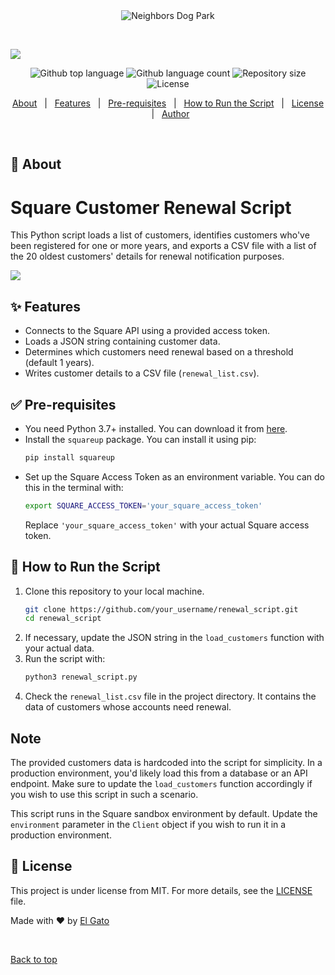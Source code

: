 <div align="center" id="top"> 
  <img src="./.github/app.gif" alt="Neighbors Dog Park" />


  &#xa0;

  <!-- <a href="https://neighborsdogpark.netlify.app">Demo</a> -->
</div>

[![](https://images.squarespace-cdn.com/content/v1/629e6c49c6d4cb5b1d5808af/a578b412-bcea-47f6-a078-ed6f670adc86/A4DC5FE9-4813-4B28-B7F1-06E538E2334F.png?format=1500w)](https://www.neighborsatx.com/)


<p align="center">
  <img alt="Github top language" src="https://img.shields.io/github/languages/top/jordanistan/neighbors-dog-park?color=56BEB8">

  <img alt="Github language count" src="https://img.shields.io/github/languages/count/jordanistan/neighbors-dog-park?color=56BEB8">

  <img alt="Repository size" src="https://img.shields.io/github/repo-size/jordanistan/neighbors-dog-park?color=56BEB8">

  <img alt="License" src="https://img.shields.io/github/license/jordanistan/neighbors-dog-park?color=56BEB8">

  <!-- <img alt="Github issues" src="https://img.shields.io/github/issues/jordanistan/neighbors-dog-park?color=56BEB8" /> -->

  <!-- <img alt="Github forks" src="https://img.shields.io/github/forks/jordanistan/neighbors-dog-park?color=56BEB8" /> -->

  <!-- <img alt="Github stars" src="https://img.shields.io/github/stars/jordanistan/neighbors-dog-park?color=56BEB8" /> -->
</p>

<!-- Status -->

<!-- <h4 align="center"> 
	🚧  Neighbors Dog Park 🚀 Under construction...  🚧
</h4> 

<hr> -->

<p align="center">
  <a href="#dart-about">About</a> &#xa0; | &#xa0; 
  <a href="#sparkles-features">Features</a> &#xa0; | &#xa0;
  <a href="#white_check_mark-Pre-requisites">Pre-requisites</a> &#xa0; | &#xa0;
  <a href="#checkered_flag-How to Run the Script">How to Run the Script</a> &#xa0; | &#xa0;
  <a href="#memo-license">License</a> &#xa0; | &#xa0;
  <a href="https://github.com/jordanistan" target="_blank">Author</a>
</p>

<br>

## :dart: About ##

# Square Customer Renewal Script

This Python script loads a list of customers, identifies customers who've been registered for one or more years, and exports a CSV file with a list of the 20 oldest customers' details for renewal notification purposes.

![](neighbors-members-renew-list.gif)
## :sparkles: Features

- Connects to the Square API using a provided access token.
- Loads a JSON string containing customer data.
- Determines which customers need renewal based on a threshold (default 1 years).
- Writes customer details to a CSV file (`renewal_list.csv`).

## :white_check_mark: Pre-requisites

- You need Python 3.7+ installed. You can download it from [here](https://www.python.org/downloads/).
- Install the `squareup` package. You can install it using pip:
    ```sh
    pip install squareup
    ```
- Set up the Square Access Token as an environment variable. You can do this in the terminal with:
    ```sh
    export SQUARE_ACCESS_TOKEN='your_square_access_token'
    ```
    Replace `'your_square_access_token'` with your actual Square access token.

## :checkered_flag: How to Run the Script

1. Clone this repository to your local machine.
    ```sh
    git clone https://github.com/your_username/renewal_script.git
    cd renewal_script
    ```
2. If necessary, update the JSON string in the `load_customers` function with your actual data.
3. Run the script with:
    ```sh
    python3 renewal_script.py
    ```
4. Check the `renewal_list.csv` file in the project directory. It contains the data of customers whose accounts need renewal.

## Note

The provided customers data is hardcoded into the script for simplicity. In a production environment, you'd likely load this from a database or an API endpoint. Make sure to update the `load_customers` function accordingly if you wish to use this script in such a scenario. 

This script runs in the Square sandbox environment by default. Update the `environment` parameter in the `Client` object if you wish to run it in a production environment.
## :memo: License ##

This project is under license from MIT. For more details, see the [LICENSE](LICENSE.md) file.


Made with :heart: by <a href="https://github.com/jordanistan" target="_blank">El Gato</a>

&#xa0;

<a href="#top">Back to top</a>

